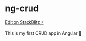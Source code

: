 # ng-crud

[Edit on StackBlitz ⚡️](https://stackblitz.com/edit/ng-crud)

This is my first CRUD app in Angular 🤞
